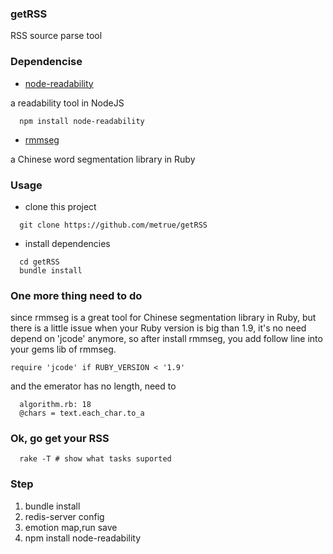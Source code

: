 ### getRSS

RSS source parse tool

### Dependencise

* [node-readability](https://github.com/luin/readability) 

a readability tool in NodeJS

```
  npm install node-readability
``` 

* [rmmseg](https://github.com/pluskid/rmmseg-cpp)

a Chinese word segmentation library in Ruby

### Usage

* clone this project

```
  git clone https://github.com/metrue/getRSS
```

* install dependencies

```
  cd getRSS
  bundle install
```

### One more thing need to do

since rmmseg is a great tool for Chinese segmentation library in Ruby, but there is a little issue when your Ruby version is big than 1.9, it's no need depend on 'jcode' anymore, so after install rmmseg, you add follow line into your gems lib of rmmseg.

```
require 'jcode' if RUBY_VERSION < '1.9'
```

and the emerator has no length, need to

```
  algorithm.rb: 18 
  @chars = text.each_char.to_a  
```

### Ok, go get your RSS

```
  rake -T # show what tasks suported
```


### Step

1. bundle install
2. redis-server config
3. emotion map,run save
4. npm install node-readability
